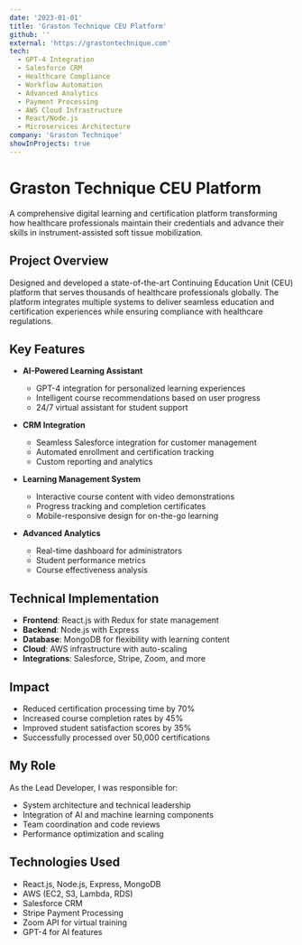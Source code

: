 ```yaml
---
date: '2023-01-01'
title: 'Graston Technique CEU Platform'
github: ''
external: 'https://grastontechnique.com'
tech:
  - GPT-4 Integration
  - Salesforce CRM
  - Healthcare Compliance
  - Workflow Automation
  - Advanced Analytics
  - Payment Processing
  - AWS Cloud Infrastructure
  - React/Node.js
  - Microservices Architecture
company: 'Graston Technique'
showInProjects: true
---
```


# Graston Technique CEU Platform

A comprehensive digital learning and certification platform transforming how healthcare professionals maintain their credentials and advance their skills in instrument-assisted soft tissue mobilization.

## Project Overview

Designed and developed a state-of-the-art Continuing Education Unit (CEU) platform that serves thousands of healthcare professionals globally. The platform integrates multiple systems to deliver seamless education and certification experiences while ensuring compliance with healthcare regulations.

## Key Features

- **AI-Powered Learning Assistant**
  - GPT-4 integration for personalized learning experiences
  - Intelligent course recommendations based on user progress
  - 24/7 virtual assistant for student support

- **CRM Integration**
  - Seamless Salesforce integration for customer management
  - Automated enrollment and certification tracking
  - Custom reporting and analytics

- **Learning Management System**
  - Interactive course content with video demonstrations
  - Progress tracking and completion certificates
  - Mobile-responsive design for on-the-go learning

- **Advanced Analytics**
  - Real-time dashboard for administrators
  - Student performance metrics
  - Course effectiveness analysis

## Technical Implementation

- **Frontend**: React.js with Redux for state management
- **Backend**: Node.js with Express
- **Database**: MongoDB for flexibility with learning content
- **Cloud**: AWS infrastructure with auto-scaling
- **Integrations**: Salesforce, Stripe, Zoom, and more

## Impact

- Reduced certification processing time by 70%
- Increased course completion rates by 45%
- Improved student satisfaction scores by 35%
- Successfully processed over 50,000 certifications

## My Role

As the Lead Developer, I was responsible for:
- System architecture and technical leadership
- Integration of AI and machine learning components
- Team coordination and code reviews
- Performance optimization and scaling

## Technologies Used

- React.js, Node.js, Express, MongoDB
- AWS (EC2, S3, Lambda, RDS)
- Salesforce CRM
- Stripe Payment Processing
- Zoom API for virtual training
- GPT-4 for AI features
